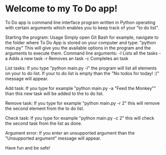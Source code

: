 # Welcome to my To Do app!

To Do app is command line interface program written in Python operating with certain arguments which enables you to keep track of your "to do list".

Starting the program: 
Usage
Simply open Git Bash for example, navigate to the folder where To Do App is stored on your computer and type: 
"python main.py"
This will give you the available options in the program and the arguments to execute them.
 Command line arguments:
    -l   Lists all the tasks
    -a   Adds a new task
    -r   Removes an task
    -c   Completes an task

List tasks:
If you type "python main.py -l" the program will list all elements on your to do list.
If your to do list is empty than the "No todos for today! :)" message will appear. 

Add task:
If you type for example  "python main.py -a "Feed the Monkey"" than this new task will be added to the to do list.

Remove task:
If you type for example "python main.py -r 2" this will remove the second element from the to do list.

Check task:
If you type for example "python main.py -c 2" this will check the second task from the list as done. 

Argument error:
If you enter an unsupported argument than the "Unsupported argument" message will appear.
 
Have fun and be safe!